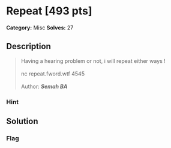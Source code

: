 # Repeat [493 pts]

**Category:** Misc
**Solves:** 27

## Description
>Having a hearing problem or not, i will repeat either ways !
<br><br>
nc repeat.fword.wtf 4545
<br><br>
Author: ***Semah BA***

### Hint


## Solution

### Flag


